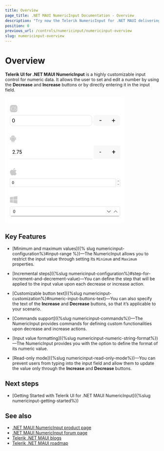 ```yaml
---
title: Overview
page_title: .NET MAUI NumericInput Documentation - Overview
description: "Try now the Telerik NumericInput for .NET MAUI delivering a set of options for customizing numeric input values."
position: 0
previous_url: /controls/numericinput/numericinput-overview
slug: numericinput-overview
---
```


# Overview

**Telerik UI for .NET MAUI NumericInput** is a highly customizable input control for numeric data. It allows the user to set and edit a number by using the **Decrease** and **Increase** buttons or by directly entering it in the input field.

![NumericInput Overview](images/numericinput_overview.png "NumericInput Overview")

## Key Features

* [Minimum and maximum values]({% slug numericinput-configuration%}#input-range %})&mdash;The NumericInput allows you to restrict the input value through setting its `Minimum` and `Maximum` properties.

* [Incremental steps]({%slug numericinput-configuration%}#step-for-increment-and-decrement-value)&mdash;You can define the step that will be applied to the input value upon each decrease or increase action.

* [Customizable button text]({%slug numericinput-customization%}#numeric-input-buttons-text)&mdash;You can also specify the text of the **Increase** and **Decrease** buttons, so that it’s applicable to your scenario.

* [Commands support]({%slug numericinput-commands%})&mdash;The NumericInput provides commands for defining custom functionalities upon decrease and increase actions.

* [Input value formatting]({%slug numericinput-numeric-string-format%})&mdash;The NumericInput provides you with the option to define the format of its numeric value.

* [Read-only mode]({%slug numericinput-read-only-mode%})&mdash;You can prevent users from typing into the input field and allow them to update the value only through the **Increase** and **Decrease** buttons.

## Next steps

- [Getting Started with Telerik UI for .NET MAUI NumericInput]({%slug numericinput-getting-started%})

## See also

- [.NET MAUI NumericInput product page](https://www.telerik.com/maui-ui/numericinput)
- [.NET MAUI NumericInput forum page](https://www.telerik.com/forums/maui?tagId=1830)
- [Telerik .NET MAUI blogs](https://www.telerik.com/blogs/tag/.net-maui)
- [Telerik .NET MAUI roadmap](https://www.telerik.com/support/whats-new/maui-ui/roadmap)